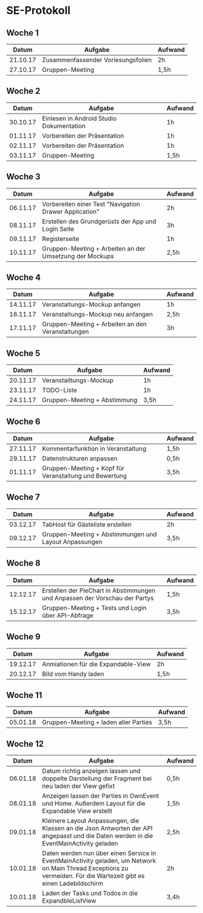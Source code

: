 ﻿# SE-Protokoll

 ## Woche 1

| Datum    | Aufgabe                            | Aufwand |
| -------- | ---------------------------------- | ------- |
| 21.10.17 | Zusammenfassender Vorlesungsfolien | 2h      |
| 27.10.17 | Gruppen-Meeting                    | 1,5h    |

## Woche 2 

| Datum    | Aufgabe                                  | Aufwand |
| -------- | ---------------------------------------- | ------- |
| 30.10.17 | Einlesen in Android Studio Dokumentation | 1h      |
| 01.11.17 | Vorbereiten der Präsentation             | 1h      |
| 02.11.17 | Vorbereiten der Präsentation             | 1h      |
| 03.11.17 | Gruppen-Meeting                          | 1,5h    |

 ## Woche 3 

| Datum    | Aufgabe                                  | Aufwand |
| -------- | ---------------------------------------- | ------- |
| 06.11.17 | Vorbereiten einer Test "Navigation Drawer Application" | 2h      |
| 08.11.17 | Erstellen des Grundgerüsts der App und LogIn Seite | 3h      |
| 09.11.17 | Registerseite                            | 1h      |
| 10.11.17 | Gruppen-Meeting + Arbeiten an der Umsetzung der Mockups | 2,5h    |

 ## Woche 4 

| Datum    | Aufgabe                                  | Aufwand |
| -------- | ---------------------------------------- | ------- |
| 14.11.17 | Veranstaltungs-Mockup anfangen           | 1h      |
| 16.11.17 | Veranstaltungs-Mockup neu anfangen       | 2,5h    |
| 17.11.17 | Gruppen-Meeting + Arbeiten an den Veranstaltungen | 3h      |

## Woche 5 

| Datum    | Aufgabe                      | Aufwand |
| -------- | ---------------------------- | ------- |
| 20.11.17 | Veranstalltungs-Mockup       | 1h      |
| 23.11.17 | TODO-Liste                   | 1h      |
| 24.11.17 | Gruppen-Meeting + Abstimmung | 3,5h    |

 ## Woche 6

| Datum    | Aufgabe                                  | Aufwand |
| -------- | ---------------------------------------- | ------- |
| 27.11.17 | Kommentarfunktion in Veranstaltung       | 1,5h    |
| 29.11.17 | Datenstrukturen anpassen                 | 0,5h    |
| 01.11.17 | Gruppen-Meeting + Kopf für Veranstaltung und Bewertung | 3,5h    |

 ## Woche 7  

| Datum    | Aufgabe                                  | Aufwand |
| -------- | ---------------------------------------- | ------- |
| 03.12.17 | TabHost für Gästeliste erstellen         | 2h      |
| 09.12.17 | Gruppen-Meeting + Abstimmungen und Layout Anpassungen | 3,5h    |

 ## Woche 8 

| Datum    | Aufgabe                                  | Aufwand |
| -------- | ---------------------------------------- | ------- |
| 12.12.17 | Erstellen der PieChart in Abstimmungen und Anpassen der Vorschau der Partys | 1,5h    |
| 15.12.17 | Gruppen-Meeting + Tests und Login  über API-Abfrage | 3,5h    |

 ## Woche 9 

| Datum    | Aufgabe                             | Aufwand |
| -------- | ----------------------------------- | ------- |
| 19.12.17 | Anmiationen für die Expandable-View | 2h      |
| 20.12.17 | Bild vom Handy laden                | 1,5h    |

  ## Woche 11

| Datum    | Aufgabe                               | Aufwand |
| -------- | ------------------------------------- | ------- |
| 05.01.18 | Gruppen-Meeting + laden aller Parties | 3,5h    |

 ## Woche 12

| Datum    | Aufgabe                                  | Aufwand |
| -------- | ---------------------------------------- | ------- |
| 06.01.18 | Datum richtig anzeigen lassen und doppelte Darstellung der Fragment bei neu laden der View gefixt | 0,5h    |
| 08.01.18 | Anzeigen lassen der Parties in OwnEvent und Home. Außerdem Layout für die Expandable View erstellt | 1,5h    |
| 09.01.18 | Kleinere Layout Anpassungen, die Klassen an die Json Antworten der API angepasst und die Daten werden in die EventMainActivity geladen | 2,5h    |
| 10.01.18 | Daten werden nun über einen Service in EventMainActivity geladen, um Network on Main Thread Exceptions zu vermeiden. Für die Wartezeit gibt es einen Ladebildschirm | 2h      |
| 10.01.18 | Laden der Tasks und Todos in die ExpandbleListView | 3,4h    |

